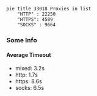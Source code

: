 
```mermaid
pie title 33018 Proxies in list
    "HTTP" : 22250
    "HTTPS": 4589
    "SOCKS" : 9664
```

### Some Info
#### Average Timeout

- mixed: 3.2s
- http: 1.7s
- https: 8.6s
- socks: 6.5s